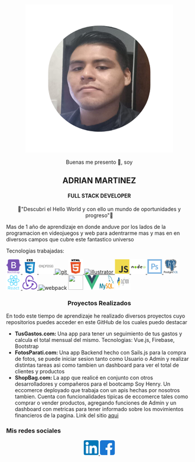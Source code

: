 <p align="center" ><img src="./img/image.png" width="400" height="400" /></p>
<p align="center">Buenas me presento 👋, soy</p>
<h2 align="center">ADRIAN MARTINEZ</h2>
<h4 align="center">FULL STACK DEVELOPER</h4>
<p align="center">🙌"Descubri el Hello World y con ello un mundo de oportunidades y progreso"🙌</p>
<p>Mas de 1 año de aprendizaje en donde anduve por los lados de la programacion en videojuegos y web para adentrarme mas y mas en en diversos campos que cubre este fantastico universo</p>
<p>Tecnologias trabajadas:</p>
<p align="left"><a href="https://getbootstrap.com" target="_blank" rel="noreferrer"> <img src="https://raw.githubusercontent.com/devicons/devicon/master/icons/bootstrap/bootstrap-plain-wordmark.svg" alt="bootstrap" width="40" height="40"/> </a> <a href="https://www.w3schools.com/css/" target="_blank" rel="noreferrer"> <img src="https://raw.githubusercontent.com/devicons/devicon/master/icons/css3/css3-original-wordmark.svg" alt="css3" width="40" height="40"/> </a> <a href="https://expressjs.com" target="_blank" rel="noreferrer"> <img src="https://raw.githubusercontent.com/devicons/devicon/master/icons/express/express-original-wordmark.svg" alt="express" width="40" height="40"/> </a></a> <a href="https://git-scm.com/" target="_blank" rel="noreferrer"> <img src="https://www.vectorlogo.zone/logos/git-scm/git-scm-icon.svg" alt="git" width="40" height="40"/> </a><a href="https://www.w3.org/html/" target="_blank" rel="noreferrer"> <img src="https://raw.githubusercontent.com/devicons/devicon/master/icons/html5/html5-original-wordmark.svg" alt="html5" width="40" height="40"/> </a> <a href="https://www.adobe.com/in/products/illustrator.html" target="_blank" rel="noreferrer"> <img src="https://www.vectorlogo.zone/logos/adobe_illustrator/adobe_illustrator-icon.svg" alt="illustrator" width="40" height="40"/> </a> <a href="https://developer.mozilla.org/en-US/docs/Web/JavaScript" target="_blank" rel="noreferrer"> <img src="https://raw.githubusercontent.com/devicons/devicon/master/icons/javascript/javascript-original.svg" alt="javascript" width="40" height="40"/> </a> <a href="https://nodejs.org" target="_blank" rel="noreferrer"> <img src="https://raw.githubusercontent.com/devicons/devicon/master/icons/nodejs/nodejs-original-wordmark.svg" alt="nodejs" width="40" height="40"/> </a> <a href="https://www.photoshop.com/en" target="_blank" rel="noreferrer"> <img src="https://raw.githubusercontent.com/devicons/devicon/master/icons/photoshop/photoshop-line.svg" alt="photoshop" width="40" height="40"/> </a> <a href="https://www.postgresql.org" target="_blank" rel="noreferrer"> <img src="https://raw.githubusercontent.com/devicons/devicon/master/icons/postgresql/postgresql-original-wordmark.svg" alt="postgresql" width="40" height="40"/> </a><a href="https://reactjs.org/" target="_blank" rel="noreferrer"> <img src="https://raw.githubusercontent.com/devicons/devicon/master/icons/react/react-original-wordmark.svg" alt="react" width="40" height="40"/> </a> <a href="https://redux.js.org" target="_blank" rel="noreferrer"> <img src="https://raw.githubusercontent.com/devicons/devicon/master/icons/redux/redux-original.svg" alt="redux" width="40" height="40"/> </a></a>
<img src="https://www.vectorlogo.zone/logos/unity3d/unity3d-icon.svg" alt="webpack" width="40" height="40"/> 
<img src="https://sailsjs.com/images/logos/sails-logo_dkBg_ltBlue.png" width="40" height="40">
<img src="./img/vue.png" width="40" height="40"><img src="./img/MSQL.png" width="40" height="40">
<img src="./img/python.png" width="40" height="40">

<h3 align="center">Proyectos Realizados</h3>
<p>En todo este tiempo de aprendizaje he realizado diversos proyectos cuyo repositorios puedes acceder en este GitHub de los cuales puedo destacar</p>
<ul>
    <li><b>TusGastos.com: </b> Una app para tener un seguimiento de tus gastos y calcula el total mensual del mismo. Tecnologias: Vue.js, Firebase, Bootstrap</li>
    <li><b>FotosParati.com: </b>Una app Backend hecho con Sails.js para la compra de fotos, se puede iniciar sesion tanto como Usuario o Admin y realizar distintas tareas asi como tambien un dashboard para ver el total de clientes y productos</li>
    <li><b>ShopBag.com: </b>La app que realicé en conjunto con otros desarrolladores y compañeros para el bootcamp Soy Henry. Un eccomerce deployado que trabaja con un apis hechas por nosotros tambien. Cuenta con funcionalidades tipicas de eccomerce tales como comprar o vender productos, agregando funciones de Admin y un dashboard con metricas para tener informado sobre los movimientos financieros de la pagina. Link del sitio <a href="https://frontend-g-10-mpnd1y8jd-leojr2021.vercel.app/">aqui</a></li>
</ul>
    <h3>Mis redes sociales</h3>
    <div align="center">
        <a href="www.linkedin.com/in/adrian-martinez1997" target="_blank" rel="noreferrer"> <img src="./img/linkedin.png" alt="linkedin" width="40" height="40"/> </a>
        <a href="https://www.facebook.com/profile.php?id=100001889006753" target="_blank" rel="noreferrer"> <img src="./img/facebook.png" alt="linkedin" width="40" height="40"/> </a>
    </div>
<!---
adrian411997/adrian411997 is a ✨ special ✨ repository because its `README.md` (this file) appears on your GitHub profile.
You can click the Preview link to take a look at your changes.
--->
